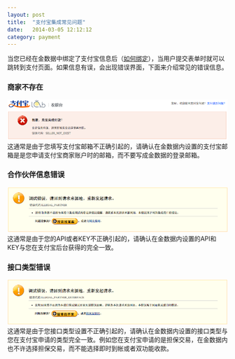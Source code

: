 ```yaml
---
layout: post
title:  "支付宝集成常见问题"
date:   2014-03-05 12:12:12
category: payment
---
```


当您已经在金数据中绑定了支付宝信息后（[如何绑定](alipay.html)），当用户提交表单时就可以跳转到支付页面。如果信息有误，会出现错误界面，下面来介绍常见的错误信息。

### 商家不存在
![](/images/alipay-faq-seller-not-exist.png)
这通常是由于您填写支付宝邮箱不正确引起的，请确认在金数据内设置的支付宝邮箱是是您申请支付宝商家账户时的邮箱，而不要写成金数据的登录邮箱。

### 合作伙伴信息错误
![](/images/alipay-faq-illegal-partner.png)
这通常是由于您的API或者KEY不正确引起的，请确认在金数据内设置的API和KEY与您在支付宝后台获得的完全一致。

### 接口类型错误
![](/images/alipay-faq-illegal-partner-exterface.png)
这通常是由于您接口类型设置不正确引起的，请确认在金数据内设置的接口类型与您在支付宝申请的类型完全一致。例如您在支付宝申请的是担保交易，在金数据内也不许选择担保交易，而不能选择即时到帐或者双功能收款。


